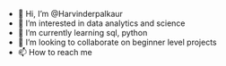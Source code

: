 - 👋 Hi, I’m @Harvinderpalkaur
- 👀 I’m interested in data analytics and science 
- 🌱 I’m currently learning sql, python 
- 💞️ I’m looking to collaborate on beginner level projects 
- 📫 How to reach me

<!---
Harvinderpalkaur/Harvinderpalkaur is a ✨ special ✨ repository because its `README.md` (this file) appears on your GitHub profile.
You can click the Preview link to take a look at your changes.
--->
